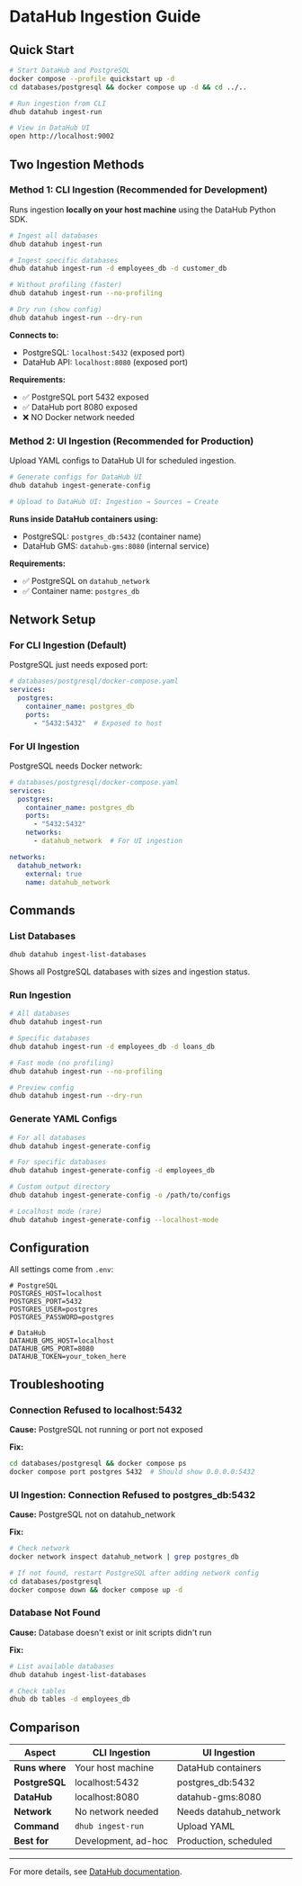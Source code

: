 # DataHub Ingestion Guide

## Quick Start

```bash
# Start DataHub and PostgreSQL
docker compose --profile quickstart up -d
cd databases/postgresql && docker compose up -d && cd ../..

# Run ingestion from CLI
dhub datahub ingest-run

# View in DataHub UI
open http://localhost:9002
```

## Two Ingestion Methods

### Method 1: CLI Ingestion (Recommended for Development)

Runs ingestion **locally on your host machine** using the DataHub Python SDK.

```bash
# Ingest all databases
dhub datahub ingest-run

# Ingest specific databases
dhub datahub ingest-run -d employees_db -d customer_db

# Without profiling (faster)
dhub datahub ingest-run --no-profiling

# Dry run (show config)
dhub datahub ingest-run --dry-run
```

**Connects to:**
- PostgreSQL: `localhost:5432` (exposed port)
- DataHub API: `localhost:8080` (exposed port)

**Requirements:**
- ✅ PostgreSQL port 5432 exposed
- ✅ DataHub port 8080 exposed
- ❌ NO Docker network needed

### Method 2: UI Ingestion (Recommended for Production)

Upload YAML configs to DataHub UI for scheduled ingestion.

```bash
# Generate configs for DataHub UI
dhub datahub ingest-generate-config

# Upload to DataHub UI: Ingestion → Sources → Create
```

**Runs inside DataHub containers using:**
- PostgreSQL: `postgres_db:5432` (container name)
- DataHub GMS: `datahub-gms:8080` (internal service)

**Requirements:**
- ✅ PostgreSQL on `datahub_network`
- ✅ Container name: `postgres_db`

## Network Setup

### For CLI Ingestion (Default)

PostgreSQL just needs exposed port:

```yaml
# databases/postgresql/docker-compose.yaml
services:
  postgres:
    container_name: postgres_db
    ports:
      - "5432:5432"  # Exposed to host
```

### For UI Ingestion

PostgreSQL needs Docker network:

```yaml
# databases/postgresql/docker-compose.yaml
services:
  postgres:
    container_name: postgres_db
    ports:
      - "5432:5432"
    networks:
      - datahub_network  # For UI ingestion

networks:
  datahub_network:
    external: true
    name: datahub_network
```

## Commands

### List Databases

```bash
dhub datahub ingest-list-databases
```

Shows all PostgreSQL databases with sizes and ingestion status.

### Run Ingestion

```bash
# All databases
dhub datahub ingest-run

# Specific databases
dhub datahub ingest-run -d employees_db -d loans_db

# Fast mode (no profiling)
dhub datahub ingest-run --no-profiling

# Preview config
dhub datahub ingest-run --dry-run
```

### Generate YAML Configs

```bash
# For all databases
dhub datahub ingest-generate-config

# For specific databases
dhub datahub ingest-generate-config -d employees_db

# Custom output directory
dhub datahub ingest-generate-config -o /path/to/configs

# Localhost mode (rare)
dhub datahub ingest-generate-config --localhost-mode
```

## Configuration

All settings come from `.env`:

```env
# PostgreSQL
POSTGRES_HOST=localhost
POSTGRES_PORT=5432
POSTGRES_USER=postgres
POSTGRES_PASSWORD=postgres

# DataHub
DATAHUB_GMS_HOST=localhost
DATAHUB_GMS_PORT=8080
DATAHUB_TOKEN=your_token_here
```

## Troubleshooting

### Connection Refused to localhost:5432

**Cause:** PostgreSQL not running or port not exposed

**Fix:**
```bash
cd databases/postgresql && docker compose ps
docker compose port postgres 5432  # Should show 0.0.0.0:5432
```

### UI Ingestion: Connection Refused to postgres_db:5432

**Cause:** PostgreSQL not on datahub_network

**Fix:**
```bash
# Check network
docker network inspect datahub_network | grep postgres_db

# If not found, restart PostgreSQL after adding network config
cd databases/postgresql
docker compose down && docker compose up -d
```

### Database Not Found

**Cause:** Database doesn't exist or init scripts didn't run

**Fix:**
```bash
# List available databases
dhub datahub ingest-list-databases

# Check tables
dhub db tables -d employees_db
```

## Comparison

| Aspect | CLI Ingestion | UI Ingestion |
|--------|--------------|--------------|
| **Runs where** | Your host machine | DataHub containers |
| **PostgreSQL** | localhost:5432 | postgres_db:5432 |
| **DataHub** | localhost:8080 | datahub-gms:8080 |
| **Network** | No network needed | Needs datahub_network |
| **Command** | `dhub ingest-run` | Upload YAML |
| **Best for** | Development, ad-hoc | Production, scheduled |

---

For more details, see [DataHub documentation](https://datahubproject.io/docs/).
